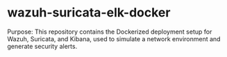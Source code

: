 # wazuh-suricata-elk-docker
Purpose: This repository contains the Dockerized deployment setup for Wazuh, Suricata, and Kibana, used to simulate a network environment and generate security alerts.
